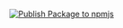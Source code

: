 [![Publish Package to npmjs](https://github.com/quick6response/number_api_event/actions/workflows/publish.yml/badge.svg)](https://github.com/quick6response/number_api_event/actions/workflows/publish.yml)